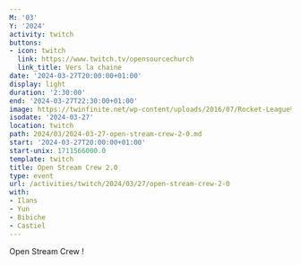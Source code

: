 ```yaml
---
M: '03'
Y: '2024'
activity: twitch
buttons:
- icon: twitch
  link: https://www.twitch.tv/opensourcechurch
  link_title: Vers la chaine
date: '2024-03-27T20:00:00+01:00'
display: light
duration: '2:30:00'
end: '2024-03-27T22:30:00+01:00'
image: https://twinfinite.net/wp-content/uploads/2016/07/Rocket-League%C2%AE_20160703140541.jpg
isodate: '2024-03-27'
location: twitch
path: 2024/03/2024-03-27-open-stream-crew-2-0.md
start: '2024-03-27T20:00:00+01:00'
start-unix: 1711566000.0
template: twitch
title: Open Stream Crew 2.0
type: event
url: /activities/twitch/2024/03/27/open-stream-crew-2-0
with:
- Ilans
- Yun
- Bibiche
- Castiel
---
```

Open Stream Crew !